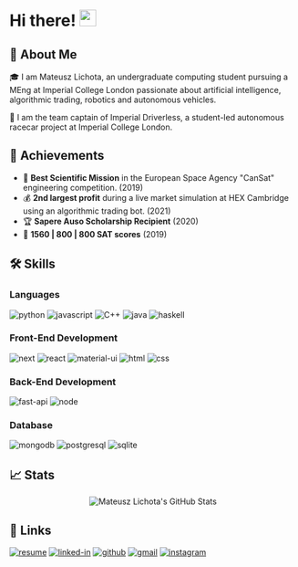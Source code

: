 # Hi there! <img src="https://media.giphy.com/media/hvRJCLFzcasrR4ia7z/giphy.gif" width="29px">

## 🚀 About Me

🎓 I am Mateusz Lichota, an undergraduate computing student pursuing a MEng at Imperial College London passionate about artificial intelligence, algorithmic trading, robotics and autonomous vehicles.

🚗 I am the team captain of Imperial Driverless, a student-led autonomous racecar project at Imperial College London.

## 🏅 Achievements

-   🥇 **Best Scientific Mission** in the European Space Agency "CanSat" engineering competition. (2019)
-   💰 **2nd largest profit** during a live market simulation at HEX Cambridge using an algorithmic trading bot. (2021)
-   🏆 **Sapere Auso Scholarship Recipient** (2020)
-   💯 **1560 | 800 | 800 SAT scores** (2019)

## 🛠️ Skills

### Languages

![python](https://img.shields.io/badge/Python-3776AB?style=for-the-badge&logo=python&logoColor=white)
![javascript](https://img.shields.io/badge/JavaScript-323330?style=for-the-badge&logo=javascript&logoColor=F7DF1E)
![C++](https://img.shields.io/badge/C++-00599C?style=for-the-badge&logo=C++&logoColor=white)
![java](https://img.shields.io/badge/Java-007396?style=for-the-badge&logo=Java&logoColor=white)
![haskell](https://img.shields.io/badge/Haskell-5D4F85?style=for-the-badge&logo=Haskell&logoColor=white)

### Front-End Development

![next](https://img.shields.io/badge/Next-000000?style=for-the-badge&logo=nextdotjs&logoColor=FFFFFF)
![react](https://img.shields.io/badge/React-20232A?style=for-the-badge&logo=react&logoColor=61DAFB)
![material-ui](https://img.shields.io/badge/Material_UI-0081CB?style=for-the-badge&logo=material-ui&logoColor=white)
![html](https://img.shields.io/badge/HTML5-E34F26?style=for-the-badge&logo=html5&logoColor=white)
![css](https://img.shields.io/badge/CSS3-1572B6?style=for-the-badge&logo=css3&logoColor=white)

### Back-End Development

![fast-api](https://img.shields.io/badge/Fast_Api-009688?style=for-the-badge&logo=fastapi&logoColor=white)
![node](https://img.shields.io/badge/Node.js-339933?style=for-the-badge&logo=nodedotjs&logoColor=white)

### Database

![mongodb](https://img.shields.io/badge/MongoDB-47A248?style=for-the-badge&logo=mongodb&logoColor=white)
![postgresql](https://img.shields.io/badge/PostgreSQL-4169E1?style=for-the-badge&logo=PostgreSQL&logoColor=white)
![sqlite](https://img.shields.io/badge/SQLite-07405E?style=for-the-badge&logo=sqlite&logoColor=white)

## 📈 Stats

<div align="center">
<img src="https://github-readme-stats.vercel.app/api?username=mateusz-lichota&show_icons=true&hide_border=true" alt="Mateusz Lichota's GitHub Stats">
</div>

## 🔗 Links

[![resume](https://img.shields.io/badge/Resume-4285F4?style=for-the-badge&logo=read-the-docs&logoColor=white)](https://github.com/mateusz-lichota/mateusz-lichota/raw/main/resume.pdf)
[![linked-in](https://img.shields.io/badge/Linked_In-0077B5?style=for-the-badge&logo=LinkedIn&logoColor=white)](https://www.linkedin.com/in/mateusz-lichota/)
[![github](https://img.shields.io/badge/GitHub-000000?style=for-the-badge&logo=GitHub&logoColor=white)](https://github.com/mateusz-lichota)
[![gmail](https://img.shields.io/badge/Gmail-D14836?style=for-the-badge&logo=Gmail&logoColor=white)](mailto:mateusz@lichota.net)
[![instagram](https://img.shields.io/badge/Instagram-E4405F?style=for-the-badge&logo=instagram&logoColor=white)](https://www.instagram.com/mateusz.lichota/)
